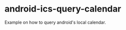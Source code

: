 android-ics-query-calendar
==========================

Example on how to query android's local calendar.